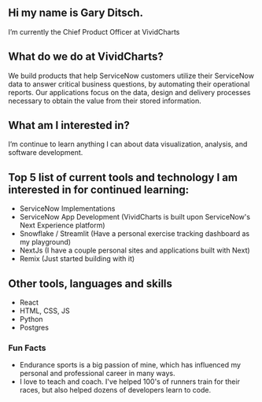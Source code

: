 ## Hi my name is Gary Ditsch. 
I’m currently the Chief Product Officer at VividCharts

## What do we do at VividCharts?
We build products that help ServiceNow customers utilize their ServiceNow data to answer critical business questions, by automating their operational reports. Our applications focus on the data, design and delivery processes necessary to obtain the value from their stored information. 

## What am I interested in?
I’m continue to learn anything I can about data visualization, analysis, and software development. 

## Top 5 list of current tools and technology I am interested in for continued learning:
- ServiceNow Implementations
- ServiceNow App Development (VividCharts is built upon ServiceNow's Next Experience platform)
- Snowflake / Streamlit (Have a personal exercise tracking dashboard as my playground)
- NextJs (I have a couple personal sites and applications built with Next)
- Remix (Just started building with it)

## Other tools, languages and skills
- React
- HTML, CSS, JS
- Python
- Postgres

### Fun Facts
- Endurance sports is a big passion of mine, which has influenced my personal and professional career in many ways.
- I love to teach and coach. I've helped 100's of runners train for their races, but also helped dozens of developers learn to code.
